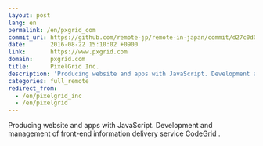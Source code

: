 ```yaml
---
layout: post
lang: en
permalink: /en/pxgrid_com
commit_url: https://github.com/remote-jp/remote-in-japan/commit/d27c0d06c44e6691170db792964889125937e19a
date:       2016-08-22 15:10:02 +0900
link:       https://www.pxgrid.com
domain:     pxgrid.com
title:      PixelGrid Inc.
description: 'Producing website and apps with JavaScript. Development and management of front-end information delivery service CodeGrid .'
categories: full_remote
redirect_from:
  - /en/pixelgrid_inc
  - /en/pixelgrid
---
```


<p>Producing website and apps with JavaScript. Development and management of front-end information delivery service <a href="https://www.codegrid.net/">CodeGrid</a> .</p>

